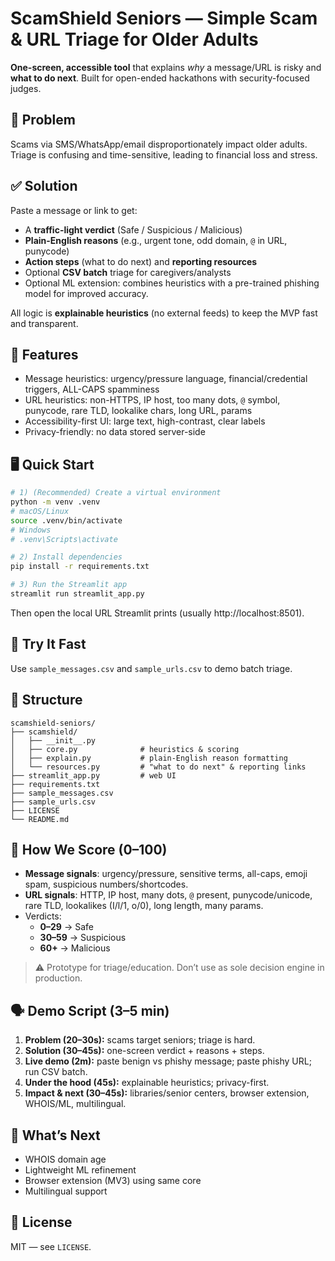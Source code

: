 
# ScamShield Seniors — Simple Scam & URL Triage for Older Adults

**One-screen, accessible tool** that explains *why* a message/URL is risky and **what to do next**.
Built for open-ended hackathons with security-focused judges.

## 🎯 Problem
Scams via SMS/WhatsApp/email disproportionately impact older adults. Triage is confusing and time-sensitive, leading to financial loss and stress.

## ✅ Solution
Paste a message or link to get:
- A **traffic-light verdict** (Safe / Suspicious / Malicious)
- **Plain-English reasons** (e.g., urgent tone, odd domain, `@` in URL, punycode)
- **Action steps** (what to do next) and **reporting resources**
- Optional **CSV batch** triage for caregivers/analysts
- Optional ML extension: combines heuristics with a pre-trained phishing model for improved accuracy.


All logic is **explainable heuristics** (no external feeds) to keep the MVP fast and transparent.

## 🧩 Features
- Message heuristics: urgency/pressure language, financial/credential triggers, ALL-CAPS spamminess
- URL heuristics: non-HTTPS, IP host, too many dots, `@` symbol, punycode, rare TLD, lookalike chars, long URL, params
- Accessibility-first UI: large text, high-contrast, clear labels
- Privacy-friendly: no data stored server-side

## 🖥️ Quick Start
```bash
# 1) (Recommended) Create a virtual environment
python -m venv .venv
# macOS/Linux
source .venv/bin/activate
# Windows
# .venv\Scripts\activate

# 2) Install dependencies
pip install -r requirements.txt

# 3) Run the Streamlit app
streamlit run streamlit_app.py
```

Then open the local URL Streamlit prints (usually http://localhost:8501).

## 🧪 Try It Fast
Use `sample_messages.csv` and `sample_urls.csv` to demo batch triage.

## 📁 Structure
```
scamshield-seniors/
├── scamshield/
│   ├── __init__.py
│   ├── core.py              # heuristics & scoring
│   ├── explain.py           # plain-English reason formatting
│   └── resources.py         # "what to do next" & reporting links
├── streamlit_app.py         # web UI
├── requirements.txt
├── sample_messages.csv
├── sample_urls.csv
├── LICENSE
└── README.md
```

## 🧠 How We Score (0–100)
- **Message signals**: urgency/pressure, sensitive terms, all-caps, emoji spam, suspicious numbers/shortcodes.
- **URL signals**: HTTP, IP host, many dots, `@` present, punycode/unicode, rare TLD, lookalikes (I/l/1, o/0), long length, many params.
- Verdicts:
  - **0–29** → Safe
  - **30–59** → Suspicious
  - **60+** → Malicious

> ⚠️ Prototype for triage/education. Don’t use as sole decision engine in production.

## 🗣️ Demo Script (3–5 min)
1. **Problem (20–30s):** scams target seniors; triage is hard.
2. **Solution (30–45s):** one-screen verdict + reasons + steps.
3. **Live demo (2m):** paste benign vs phishy message; paste phishy URL; run CSV batch.
4. **Under the hood (45s):** explainable heuristics; privacy-first.
5. **Impact & next (30–45s):** libraries/senior centers, browser extension, WHOIS/ML, multilingual.

## 🚀 What’s Next
- WHOIS domain age
- Lightweight ML refinement
- Browser extension (MV3) using same core
- Multilingual support

## 📄 License
MIT — see `LICENSE`.
